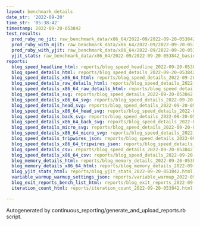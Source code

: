 ```yaml
---
layout: benchmark_details
date_str: '2022-09-20'
time_str: '05:38:42'
timestamp: 2022-09-20-053842
test_results:
  prod_ruby_no_jit: raw_benchmark_data/x86_64/2022-09/2022-09-20-053842_basic_benchmark_prod_ruby_no_jit.json
  prod_ruby_with_mjit: raw_benchmark_data/x86_64/2022-09/2022-09-20-053842_basic_benchmark_prod_ruby_with_mjit.json
  prod_ruby_with_yjit: raw_benchmark_data/x86_64/2022-09/2022-09-20-053842_basic_benchmark_prod_ruby_with_yjit.json
  yjit_stats: raw_benchmark_data/x86_64/2022-09/2022-09-20-053842_basic_benchmark_yjit_stats.json
reports:
  blog_speed_headline_html: reports/blog_speed_headline_2022-09-20-053842.html
  blog_speed_details_html: reports/blog_speed_details_2022-09-20-053842.html
  blog_speed_details_x86_64_html: reports/blog_speed_details_2022-09-20-053842.x86_64.html
  blog_speed_details_raw_details_html: reports/blog_speed_details_2022-09-20-053842.raw_details.html
  blog_speed_details_x86_64_raw_details_html: reports/blog_speed_details_2022-09-20-053842.x86_64.raw_details.html
  blog_speed_details_svg: reports/blog_speed_details_2022-09-20-053842.svg
  blog_speed_details_x86_64_svg: reports/blog_speed_details_2022-09-20-053842.x86_64.svg
  blog_speed_details_head_svg: reports/blog_speed_details_2022-09-20-053842.head.svg
  blog_speed_details_x86_64_head_svg: reports/blog_speed_details_2022-09-20-053842.x86_64.head.svg
  blog_speed_details_back_svg: reports/blog_speed_details_2022-09-20-053842.back.svg
  blog_speed_details_x86_64_back_svg: reports/blog_speed_details_2022-09-20-053842.x86_64.back.svg
  blog_speed_details_micro_svg: reports/blog_speed_details_2022-09-20-053842.micro.svg
  blog_speed_details_x86_64_micro_svg: reports/blog_speed_details_2022-09-20-053842.x86_64.micro.svg
  blog_speed_details_tripwires_json: reports/blog_speed_details_2022-09-20-053842.tripwires.json
  blog_speed_details_x86_64_tripwires_json: reports/blog_speed_details_2022-09-20-053842.x86_64.tripwires.json
  blog_speed_details_csv: reports/blog_speed_details_2022-09-20-053842.csv
  blog_speed_details_x86_64_csv: reports/blog_speed_details_2022-09-20-053842.x86_64.csv
  blog_memory_details_html: reports/blog_memory_details_2022-09-20-053842.html
  blog_memory_details_x86_64_html: reports/blog_memory_details_2022-09-20-053842.x86_64.html
  blog_yjit_stats_html: reports/blog_yjit_stats_2022-09-20-053842.html
  variable_warmup_warmup_settings_json: reports/variable_warmup_2022-09-20-053842.warmup_settings.json
  blog_exit_reports_bench_list_html: reports/blog_exit_reports_2022-09-20-053842.bench_list.html
  iteration_count_html: reports/iteration_count_2022-09-20-053842.html

---
```

Autogenerated by continuous_reporting/generate_and_upload_reports.rb script.
